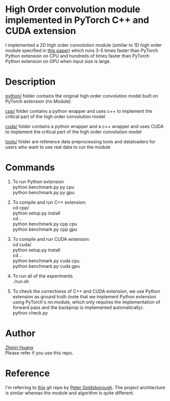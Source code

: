 # High Order convolution module implemented in PyTorch C++ and CUDA extension
I implemented a 2D high order convolution module (similar to 1D high order module specified in [this paper](https://openreview.net/pdf?id=SkVhlh09tX)) which runs 3-5 times faster than PyTorch Python extension on CPU and hundreds of times faster than PyTorch Python extension on GPU when input size is large.  

# Description
[python/](https://github.com/YHHHCF/PyTorch_Extension/tree/master/python) folder contains the original high order convolution model built on PyTorch extension (nn.Module)  

[cpp/](https://github.com/YHHHCF/PyTorch_Extension/tree/master/cpp) folder contains a python wrapper and uses c++ to implement the critical part of the high order convolution model  

[cuda/](https://github.com/YHHHCF/PyTorch_Extension/tree/master/cuda) folder contains a python wrapper and a c++ wrapper and uses CUDA to implement the critical part of the high order convolution model  

[tools/](https://github.com/YHHHCF/PyTorch_Extension/tree/master/tools) folder are reference data preprocessing tools and dataloaders for users who want to use real data to run the module  

# Commands  

1. To run Python extension  
python benchmark.py py cpu  
python benchmark.py py gpu  

2. To compile and run C++ extension:  
cd cpp/  
python setup.py install  
cd ..  
python benchmark.py cpp cpu  
python benchmark.py cpp gpu  

3. To compile and run CUDA extension:  
cd cuda/  
python setup.py install  
cd ..  
python benchmark.py cuda cpu  
python benchmark.py cuda gpu  

4. To run all of the experiments  
./run.sh  

5. To check the correctness of C++ and CUDA extension, we use Python extension as ground truth (note that we implement Python extension using PyTorch's nn.module, which only requires the implementation of forward pass and the backprop is implemented automatically):  
python check.py  

# Author
[Zhejin Huang](https://www.linkedin.com/in/zhejinh/)  
Please refer if you use this repo.  

# Reference
I'm referring to [this](https://github.com/pytorch/extension-cpp/tree/master/) git repo by [Peter Goldsborough](https://github.com/goldsborough). The project architecture is similar whereas the module and algorithm is quite different.  
